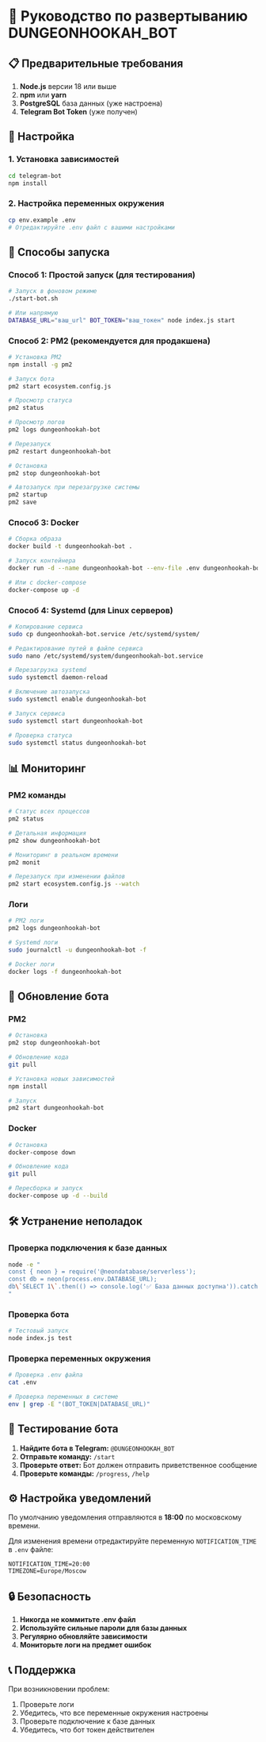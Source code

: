 # 🚀 Руководство по развертыванию DUNGEONHOOKAH_BOT

## 📋 Предварительные требования

1. **Node.js** версии 18 или выше
2. **npm** или **yarn**
3. **PostgreSQL** база данных (уже настроена)
4. **Telegram Bot Token** (уже получен)

## 🔧 Настройка

### 1. Установка зависимостей
```bash
cd telegram-bot
npm install
```

### 2. Настройка переменных окружения
```bash
cp env.example .env
# Отредактируйте .env файл с вашими настройками
```

## 🚀 Способы запуска

### Способ 1: Простой запуск (для тестирования)
```bash
# Запуск в фоновом режиме
./start-bot.sh

# Или напрямую
DATABASE_URL="ваш_url" BOT_TOKEN="ваш_токен" node index.js start
```

### Способ 2: PM2 (рекомендуется для продакшена)
```bash
# Установка PM2
npm install -g pm2

# Запуск бота
pm2 start ecosystem.config.js

# Просмотр статуса
pm2 status

# Просмотр логов
pm2 logs dungeonhookah-bot

# Перезапуск
pm2 restart dungeonhookah-bot

# Остановка
pm2 stop dungeonhookah-bot

# Автозапуск при перезагрузке системы
pm2 startup
pm2 save
```

### Способ 3: Docker
```bash
# Сборка образа
docker build -t dungeonhookah-bot .

# Запуск контейнера
docker run -d --name dungeonhookah-bot --env-file .env dungeonhookah-bot

# Или с docker-compose
docker-compose up -d
```

### Способ 4: Systemd (для Linux серверов)
```bash
# Копирование сервиса
sudo cp dungeonhookah-bot.service /etc/systemd/system/

# Редактирование путей в файле сервиса
sudo nano /etc/systemd/system/dungeonhookah-bot.service

# Перезагрузка systemd
sudo systemctl daemon-reload

# Включение автозапуска
sudo systemctl enable dungeonhookah-bot

# Запуск сервиса
sudo systemctl start dungeonhookah-bot

# Проверка статуса
sudo systemctl status dungeonhookah-bot
```

## 📊 Мониторинг

### PM2 команды
```bash
# Статус всех процессов
pm2 status

# Детальная информация
pm2 show dungeonhookah-bot

# Мониторинг в реальном времени
pm2 monit

# Перезапуск при изменении файлов
pm2 start ecosystem.config.js --watch
```

### Логи
```bash
# PM2 логи
pm2 logs dungeonhookah-bot

# Systemd логи
sudo journalctl -u dungeonhookah-bot -f

# Docker логи
docker logs -f dungeonhookah-bot
```

## 🔄 Обновление бота

### PM2
```bash
# Остановка
pm2 stop dungeonhookah-bot

# Обновление кода
git pull

# Установка новых зависимостей
npm install

# Запуск
pm2 start dungeonhookah-bot
```

### Docker
```bash
# Остановка
docker-compose down

# Обновление кода
git pull

# Пересборка и запуск
docker-compose up -d --build
```

## 🛠️ Устранение неполадок

### Проверка подключения к базе данных
```bash
node -e "
const { neon } = require('@neondatabase/serverless');
const db = neon(process.env.DATABASE_URL);
db\`SELECT 1\`.then(() => console.log('✅ База данных доступна')).catch(e => console.log('❌ Ошибка:', e.message));
"
```

### Проверка бота
```bash
# Тестовый запуск
node index.js test
```

### Проверка переменных окружения
```bash
# Проверка .env файла
cat .env

# Проверка переменных в системе
env | grep -E "(BOT_TOKEN|DATABASE_URL)"
```

## 📱 Тестирование бота

1. **Найдите бота в Telegram:** `@DUNGEONHOOKAH_BOT`
2. **Отправьте команду:** `/start`
3. **Проверьте ответ:** Бот должен отправить приветственное сообщение
4. **Проверьте команды:** `/progress`, `/help`

## ⚙️ Настройка уведомлений

По умолчанию уведомления отправляются в **18:00** по московскому времени.

Для изменения времени отредактируйте переменную `NOTIFICATION_TIME` в `.env` файле:
```env
NOTIFICATION_TIME=20:00
TIMEZONE=Europe/Moscow
```

## 🔒 Безопасность

1. **Никогда не коммитьте .env файл**
2. **Используйте сильные пароли для базы данных**
3. **Регулярно обновляйте зависимости**
4. **Мониторьте логи на предмет ошибок**

## 📞 Поддержка

При возникновении проблем:
1. Проверьте логи
2. Убедитесь, что все переменные окружения настроены
3. Проверьте подключение к базе данных
4. Убедитесь, что бот токен действителен
